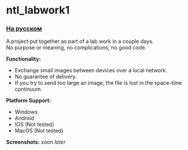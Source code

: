 # ntl_labwork1

### [На русском](https://fefufit.ru)

A project put together as part of a lab work in a couple days.  
No purpose or meaning, no complications, no good code.

**Functionality:**  
- Exchange small images between devices over a local network. 
- No guarantee of delivery.
- If you try to send too large an image, the file is lost in the space-time continuum.

**Platform Support:**
- Windows
- Android
- IOS (Not tested)
- MacOS (Not tested)

**Screenshots:**
*soon later*
